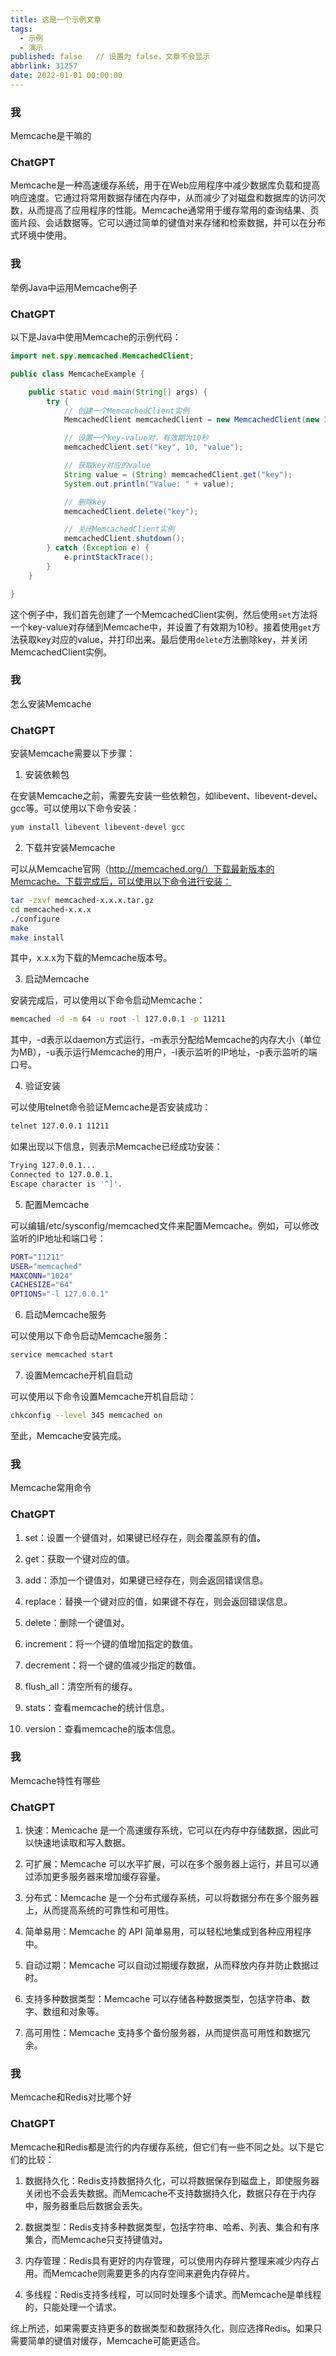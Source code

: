 ```yaml
---
title: 这是一个示例文章
tags:
  - 示例
  - 演示
published: false   // 设置为 false，文章不会显示
abbrlink: 31257
date: 2022-01-01 00:00:00
---
```

### 我

Memcache是干嘛的



### ChatGPT

Memcache是一种高速缓存系统，用于在Web应用程序中减少数据库负载和提高响应速度。它通过将常用数据存储在内存中，从而减少了对磁盘和数据库的访问次数，从而提高了应用程序的性能。Memcache通常用于缓存常用的查询结果、页面片段、会话数据等。它可以通过简单的键值对来存储和检索数据，并可以在分布式环境中使用。



### 我

举例Java中运用Memcache例子



### ChatGPT

以下是Java中使用Memcache的示例代码：

```java
import net.spy.memcached.MemcachedClient;

public class MemcacheExample {

    public static void main(String[] args) {
        try {
            // 创建一个MemcachedClient实例
            MemcachedClient memcachedClient = new MemcachedClient(new InetSocketAddress("localhost", 11211));

            // 设置一个key-value对，有效期为10秒
            memcachedClient.set("key", 10, "value");

            // 获取key对应的value
            String value = (String) memcachedClient.get("key");
            System.out.println("Value: " + value);

            // 删除key
            memcachedClient.delete("key");

            // 关闭MemcachedClient实例
            memcachedClient.shutdown();
        } catch (Exception e) {
            e.printStackTrace();
        }
    }

}
```

这个例子中，我们首先创建了一个MemcachedClient实例，然后使用`set`方法将一个key-value对存储到Memcache中，并设置了有效期为10秒。接着使用`get`方法获取key对应的value，并打印出来。最后使用`delete`方法删除key，并关闭MemcachedClient实例。



### 我

怎么安装Memcache



### ChatGPT

安装Memcache需要以下步骤：

1. 安装依赖包

在安装Memcache之前，需要先安装一些依赖包，如libevent、libevent-devel、gcc等。可以使用以下命令安装：

```bash
yum install libevent libevent-devel gcc
```

2. 下载并安装Memcache

可以从Memcache官网（http://memcached.org/）下载最新版本的Memcache。下载完成后，可以使用以下命令进行安装：

```bash
tar -zxvf memcached-x.x.x.tar.gz
cd memcached-x.x.x
./configure
make
make install
```

其中，x.x.x为下载的Memcache版本号。

3. 启动Memcache

安装完成后，可以使用以下命令启动Memcache：

```bash
memcached -d -m 64 -u root -l 127.0.0.1 -p 11211
```

其中，-d表示以daemon方式运行，-m表示分配给Memcache的内存大小（单位为MB），-u表示运行Memcache的用户，-l表示监听的IP地址，-p表示监听的端口号。

4. 验证安装

可以使用telnet命令验证Memcache是否安装成功：

```bash
telnet 127.0.0.1 11211
```

如果出现以下信息，则表示Memcache已经成功安装：

```bash
Trying 127.0.0.1...
Connected to 127.0.0.1.
Escape character is '^]'.
```

5. 配置Memcache

可以编辑/etc/sysconfig/memcached文件来配置Memcache。例如，可以修改监听的IP地址和端口号：

```bash
PORT="11211"
USER="memcached"
MAXCONN="1024"
CACHESIZE="64"
OPTIONS="-l 127.0.0.1"
```

6. 启动Memcache服务

可以使用以下命令启动Memcache服务：

```bash
service memcached start
```

7. 设置Memcache开机自启动

可以使用以下命令设置Memcache开机自启动：

```bash
chkconfig --level 345 memcached on
```

至此，Memcache安装完成。



### 我

Memcache常用命令



### ChatGPT

1. set：设置一个键值对，如果键已经存在，则会覆盖原有的值。

2. get：获取一个键对应的值。

3. add：添加一个键值对，如果键已经存在，则会返回错误信息。

4. replace：替换一个键对应的值，如果键不存在，则会返回错误信息。

5. delete：删除一个键值对。

6. increment：将一个键的值增加指定的数值。

7. decrement：将一个键的值减少指定的数值。

8. flush_all：清空所有的缓存。

9. stats：查看memcache的统计信息。

10. version：查看memcache的版本信息。



### 我

Memcache特性有哪些



### ChatGPT

1. 快速：Memcache 是一个高速缓存系统，它可以在内存中存储数据，因此可以快速地读取和写入数据。

2. 可扩展：Memcache 可以水平扩展，可以在多个服务器上运行，并且可以通过添加更多服务器来增加缓存容量。

3. 分布式：Memcache 是一个分布式缓存系统，可以将数据分布在多个服务器上，从而提高系统的可靠性和可用性。

4. 简单易用：Memcache 的 API 简单易用，可以轻松地集成到各种应用程序中。

5. 自动过期：Memcache 可以自动过期缓存数据，从而释放内存并防止数据过时。

6. 支持多种数据类型：Memcache 可以存储各种数据类型，包括字符串、数字、数组和对象等。

7. 高可用性：Memcache 支持多个备份服务器，从而提供高可用性和数据冗余。



### 我

Memcache和Redis对比哪个好



### ChatGPT

Memcache和Redis都是流行的内存缓存系统，但它们有一些不同之处。以下是它们的比较：

1. 数据持久化：Redis支持数据持久化，可以将数据保存到磁盘上，即使服务器关闭也不会丢失数据。而Memcache不支持数据持久化，数据只存在于内存中，服务器重启后数据会丢失。

2. 数据类型：Redis支持多种数据类型，包括字符串、哈希、列表、集合和有序集合，而Memcache只支持键值对。

3. 内存管理：Redis具有更好的内存管理，可以使用内存碎片整理来减少内存占用。而Memcache则需要更多的内存空间来避免内存碎片。

4. 多线程：Redis支持多线程，可以同时处理多个请求。而Memcache是单线程的，只能处理一个请求。

综上所述，如果需要支持更多的数据类型和数据持久化，则应选择Redis。如果只需要简单的键值对缓存，Memcache可能更适合。
